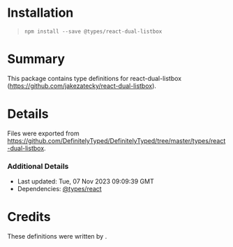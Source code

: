 # Installation
> `npm install --save @types/react-dual-listbox`

# Summary
This package contains type definitions for react-dual-listbox (https://github.com/jakezatecky/react-dual-listbox).

# Details
Files were exported from https://github.com/DefinitelyTyped/DefinitelyTyped/tree/master/types/react-dual-listbox.

### Additional Details
 * Last updated: Tue, 07 Nov 2023 09:09:39 GMT
 * Dependencies: [@types/react](https://npmjs.com/package/@types/react)

# Credits
These definitions were written by .
